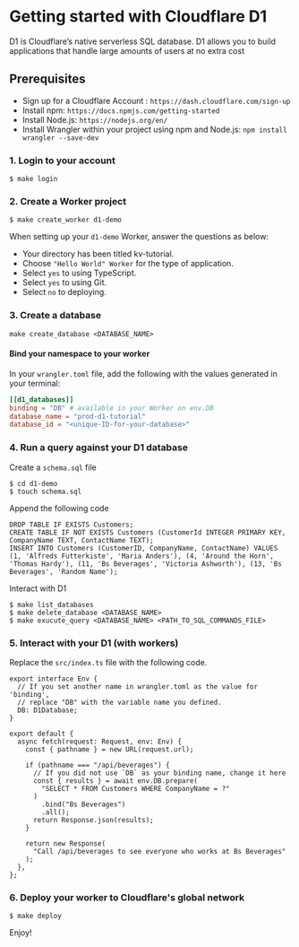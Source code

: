 
# Getting started with Cloudflare D1

D1 is Cloudflare’s native serverless SQL database. D1 allows you to build applications that handle large amounts of users at no extra cost

## Prerequisites

 *  Sign up for a Cloudflare Account : `https://dash.cloudflare.com/sign-up`
 *  Install npm: `https://docs.npmjs.com/getting-started`
 *  Install Node.js: `https://nodejs.org/en/`
 *  Install Wrangler within your project using npm and Node.js: `npm install wrangler --save-dev` 

### 1. Login to your account
```
$ make login
```

### 2. Create a Worker project
```
$ make create_worker d1-demo
```
When setting up your `d1-demo` Worker, answer the questions as below:
*  Your directory has been titled kv-tutorial.
*  Choose `"Hello World" Worker` for the type of application.
*  Select `yes` to using TypeScript.
*  Select `yes` to using Git.
*  Select `no` to deploying.


### 3. Create a database
```
make create_database <DATABASE_NAME>
```

#### Bind your namespace to your worker
In your `wrangler.toml` file, add the following with the values generated in your terminal:
```wrangler.toml
[[d1_databases]]
binding = "DB" # available in your Worker on env.DB
database_name = "prod-d1-tutorial"
database_id = "<unique-ID-for-your-database>"
```

### 4. Run a query against your D1 database
Create a `schema.sql` file
```
$ cd d1-demo
$ touch schema.sql
```
Append the following code
```
DROP TABLE IF EXISTS Customers;
CREATE TABLE IF NOT EXISTS Customers (CustomerId INTEGER PRIMARY KEY, CompanyName TEXT, ContactName TEXT);
INSERT INTO Customers (CustomerID, CompanyName, ContactName) VALUES (1, 'Alfreds Futterkiste', 'Maria Anders'), (4, 'Around the Horn', 'Thomas Hardy'), (11, 'Bs Beverages', 'Victoria Ashworth'), (13, 'Bs Beverages', 'Random Name');
```
Interact with D1
```
$ make list_databases
$ make delete_database <DATABASE_NAME>
$ make exucute_query <DATABASE_NAME> <PATH_TO_SQL_COMMANDS_FILE>
```

### 5. Interact with your D1 (with workers)
Replace the `src/index.ts` file with the following code.
```
export interface Env {
  // If you set another name in wrangler.toml as the value for 'binding',
  // replace "DB" with the variable name you defined.
  DB: D1Database;
}

export default {
  async fetch(request: Request, env: Env) {
    const { pathname } = new URL(request.url);

    if (pathname === "/api/beverages") {
      // If you did not use `DB` as your binding name, change it here
      const { results } = await env.DB.prepare(
        "SELECT * FROM Customers WHERE CompanyName = ?"
      )
        .bind("Bs Beverages")
        .all();
      return Response.json(results);
    }

    return new Response(
      "Call /api/beverages to see everyone who works at Bs Beverages"
    );
  },
};
```

### 6. Deploy your worker to Cloudflare's global network
```
$ make deploy
```


Enjoy!
